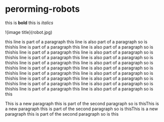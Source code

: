 # perorming-robots

this is **bold**
this is *italics*

!{image title}(robot.jpg)

this line is part of a paragraph
this line is also part of a paragraph
so is thishis line is part of a paragraph
this line is also part of a paragraph
so is thishis line is part of a paragraph
this line is also part of a paragraph
so is thishis line is part of a paragraph
this line is also part of a paragraph
so is thishis line is part of a paragraph
this line is also part of a paragraph
so is thishis line is part of a paragraph
this line is also part of a paragraph
so is thishis line is part of a paragraph
this line is also part of a paragraph
so is thishis line is part of a paragraph
this line is also part of a paragraph
so is thishis line is part of a paragraph
this line is also part of a paragraph
so is thishis line is part of a paragraph
this line is also part of a paragraph
so is this

This is  a new paragraph
this is part of the second paragraph
so is thisThis is  a new paragraph
this is part of the second paragraph
so is thisThis is  a new paragraph
this is part of the second paragraph
so is this

